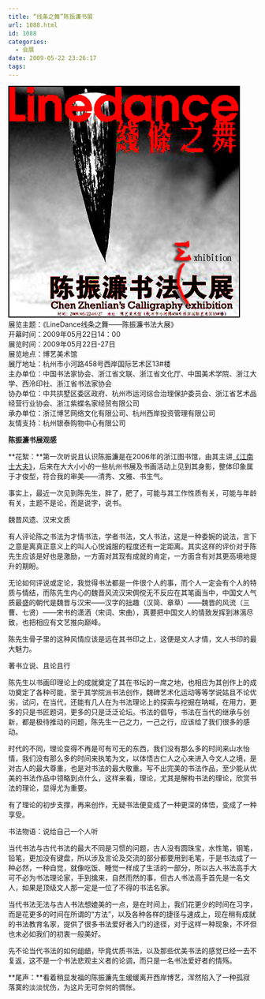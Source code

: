 ```yaml
---
title: “线条之舞”陈振濂书展
url: 1088.html
id: 1088
categories:
  - 会展
date: 2009-05-22 23:26:17
tags:
---
```


![](/images/attachments/month_0906/o2009626232156.jpg)  
展览主题：《LineDance线条之舞——陈振濂书法大展》  
开幕时间：2009年05月22日14：00  
展览时间：2009年05月22日-27日  
展览地点：博艺美术馆  
展厅地址：杭州市小河路458号西岸国际艺术区13#楼  
主办单位：中国书法家协会、浙江省文联、浙江省文化厅、中国美术学院、浙江大学、西泠印社、浙江省书法家协会  
协办单位：中共拱墅区委区政府、杭州市运河综合治理保护委员会、浙江省艺术品经营行业协会、浙江紫蝶名家经贸有限公司  
承办单位：浙江博艺网络文化有限公司、杭州西岸投资管理有限公司  
友情支持：杭州银泰购物中心有限公司  
  

**陈振濂书展观感**

  
**花絮：**第一次听说且认识陈振濂是在2006年的浙江图书馆，由其主讲[《江南士大夫》](http://www.rooufer.cn/?p=109&keyword=%E9%99%88%E6%8C%AF%E6%BF%82)，后来在大大小小的一些杭州书展及书画活动上见到其身影，整体印象属于才俊型，符合我的审美——清秀、文雅、书生气。  
  
事实上，最近一次见到陈先生，胖了，肥了，可能与其工作性质有关，可能与年龄有关，主题不是论，而是说字，说书。  
  
魏晋风遗、汉宋文质  
  
有人评论陈之书法为才情书法，学者书法，文人书法，这是一种委婉的说法，言下之意是离真正意义上的叫人心悦诚服的程度还有一定距离。其实这样的评价对于陈先生应该是好也是激励，一方面对其现有成就的肯定，一方面含有对其更高境地提升的期盼。  
  
无论如何评说或定论，我觉得书法都是一件很个人的事，而个人一定会有个人的特质与情结，而陈先生内心的魏晋风流汉宋倜傥无不反应在其笔画当中，中国文人气质最盛的朝代是魏晋与汉宋——汉字的拙趣（汉简、章草）——魏晋的风流（三曹、七贤）——宋书的潇洒（宋词、宋曲），真要把中国文人的情致发挥到淋漓尽致，也把相应有文艺推向巅峰。  
  
陈先生骨子里的这种风情应该是远在其书印之上，这便是文人才情，文人书印的最大魅力。  
  
著书立说、且论且行  
  
陈先生以书画印理论上的成就奠定了其在书坛的一席之地，也相应为其创作上的成功奠定了各种可能，至于其学院派书法创作，魏碑艺术化运动等等学说姑且不论优劣，试问，在当代，还能有几人在为书法理论上的探索与挖掘在呐喊，在用力，更多的只是书匠题词，更多的只是泛泛论坛。书法的倡导，书法在当代的继承与创新，都是极待推动的问题，陈先生一己之力，一己之行，应该给了我们很多的感动。  
  
时代的不同，理论变得不再是可有可无的东西，我们没有那么多的时间来山水怡情，我们没有那么多的时间来执笔为文，以体悟古仁人之心来进入今文人之境，是对古人的最大尊重，也是对书法的最大敬重。写不出完美的书法作品，至少能从优美的书法作品中领略到点什么，这样来看，理论，尤其是解构书法的理论，欣赏书法的理论，显得尤为重要。  
  
有了理论的初步支撑，再来创作，无疑书法便变成了一种更深的体悟，变成了一种享受。  
  
书法物语：说给自己一个人听  
  
当代书法与古代书法的最大不同是习惯的问题，古人没有圆珠宝，水性笔，钢笔，铅笔，更加没有键盘，所以涉及言论及交流的部分都要用到毛笔，于是书法成了一种必然，一种自觉，就像吃饭、睡觉一样成了生活的一部分，所以古人书法高手大可不必为书法理论家，手到擒来，自然而然的事，但古人书法高手首先是一名文人，如果是顶级文人那一定是一位了不得的书法名家。  
  
当代书法无法与古人书法想媲美的一点，是在时间上，我们花更少的时间在习字，而是花更多的时间在所谓的“方法”，以及各种各样的捷径与速成上，现在稍有成就的书法教育名家，提供了很多书法爱好者入门的途径，对于这样一种现象，不坏但也未必如我们的初衷一般美好。  
  
先不论当代书法的如何龃龉，毕竟优质书法，以及那些优美书法的感觉已经一去不复返，这不是一个书法悲观主义者的论调，而只是一名书法爱好者的情殇。  
  
**尾声：**看着稍显发福的陈振濂先生缓缓离开西岸博艺，浑然陷入了一种孤寂落寞的淡淡忧伤，为这片无可奈何的惆怅。